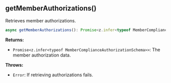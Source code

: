 ## getMemberAuthorizations()

Retrieves member authorizations.

```typescript
async getMemberAuthorizations(): Promise<z.infer<typeof MemberComplianceAuthorizationSchema>>
```

**Returns:**

- `Promise<z.infer<typeof MemberComplianceAuthorizationSchema>>`: The member authorization data.

**Throws:**

- `Error`: If retrieving authorizations fails.